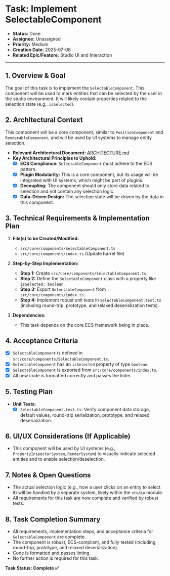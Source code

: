 # Task: Implement SelectableComponent

- **Status:** Done
- **Assignee:** Unassigned
- **Priority:** Medium
- **Creation Date:** 2025-07-08
- **Related Epic/Feature:** Studio UI and Interaction

---

## 1. Overview & Goal

The goal of this task is to implement the `SelectableComponent`. This component will be used to mark entities that can be selected by the user in the studio environment. It will likely contain properties related to the selection state (e.g., `isSelected`).

## 2. Architectural Context

This component will be a core component, similar to `PositionComponent` and `RenderableComponent`, and will be used by UI systems to manage entity selection.

- **Relevant Architectural Document:** [ARCHITECTURE.md](./../architecture/ARCHITECTURE.md)
- **Key Architectural Principles to Uphold:**
  - [x] **ECS Compliance:** `SelectableComponent` must adhere to the ECS pattern.
  - [x] **Plugin Modularity:** This is a core component, but its usage will be integrated with UI systems, which might be part of plugins.
  - [x] **Decoupling:** The component should only store data related to selection and not contain any selection logic.
  - [x] **Data-Driven Design:** The selection state will be driven by the data in this component.

## 3. Technical Requirements & Implementation Plan

1.  **File(s) to be Created/Modified:**
    - `src/core/components/SelectableComponent.ts`
    - `src/core/components/index.ts` (Update barrel file)

2.  **Step-by-Step Implementation:**
    - **Step 1:** Create `src/core/components/SelectableComponent.ts`.
    - **Step 2:** Define the `SelectableComponent` class with a property like `isSelected: boolean`.
    - **Step 3:** Export `SelectableComponent` from `src/core/components/index.ts`.
    - **Step 4:** Implement robust unit tests in `SelectableComponent.test.ts` (including round-trip, prototype, and relaxed deserialization tests).

3.  **Dependencies:**
    - This task depends on the core ECS framework being in place.

## 4. Acceptance Criteria

- [x] `SelectableComponent` is defined in `src/core/components/SelectableComponent.ts`.
- [x] `SelectableComponent` has an `isSelected` property of type `boolean`.
- [x] `SelectableComponent` is exported from `src/core/components/index.ts`.
- [x] All new code is formatted correctly and passes the linter.

## 5. Testing Plan

- **Unit Tests:**
  - [x] `SelectableComponent.test.ts`: Verify component data storage, default values, round-trip serialization, prototype, and relaxed deserialization.

## 6. UI/UX Considerations (If Applicable)

- This component will be used by UI systems (e.g., `PropertyInspectorSystem`, `RenderSystem`) to visually indicate selected entities and to enable selection/deselection.

## 7. Notes & Open Questions

- The actual selection logic (e.g., how a user clicks on an entity to select it) will be handled by a separate system, likely within the `studio` module.
- All requirements for this task are now complete and verified by robust tests.

## 8. Task Completion Summary

- All requirements, implementation steps, and acceptance criteria for `SelectableComponent` are complete.
- The component is robust, ECS-compliant, and fully tested (including round-trip, prototype, and relaxed deserialization).
- Code is formatted and passes linting.
- No further action is required for this task.

**Task Status: Complete ✅**
